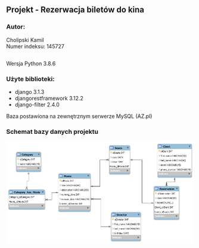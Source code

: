 ## Projekt - Rezerwacja biletów do kina

### Autor:
  Cholipski Kamil <br>
  Numer indeksu: 145727

##
Wersja Python 3.8.6<br>




### Użyte biblioteki:
- django 3.1.3
- djangorestframework 3.12.2
- django-filter 2.4.0


Baza postawiona na zewnętrznym serwerze MySQL (AZ.pl)

### Schemat bazy danych projektu
![Schemat bazy danych](SchematBD/model_django.png)